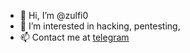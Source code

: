 - 👋 Hi, I’m @zulfi0
- 👀 I’m interested in hacking, pentesting, 
- 📫 Contact me at [telegram](https://t.me/zulfi010)

<!---
zulfi0/zulfi0 is a ✨ special ✨ repository because its `README.md` (this file) appears on your GitHub profile.
You can click the Preview link to take a look at your changes.
--->
